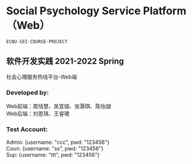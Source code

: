# Social Psychology Service Platform（Web）

````
ECNU-SEI-COURSE-PROJECT
````

## 软件开发实践 2021-2022 Spring

社会心理服务热线平台-Web端

### Developed by:
Web前端：周恬慧、吴宜珈、张灏琪、陈怡翃  
Web后端：刘思琪、王睿珺

### Test Account:
Admin: {username: "ccc", pwd: "123456"}  
Coun: {username: "ss", pwd: "123456"}  
Sup: {username: "ttt", pwd: "123456"}
